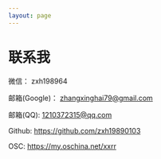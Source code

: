 ```yaml
---
layout: page
---
```


# 联系我

微信： zxh198964

邮箱(Google)： zhangxinghai79@gmail.com

邮箱(QQ):  1210372315@qq.com

Github:  https://github.com/zxh19890103

OSC:  https://my.oschina.net/xxrr
